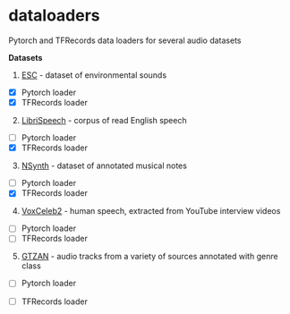 # dataloaders
Pytorch and TFRecords data loaders for  several audio datasets

**Datasets**
1. [ESC](https://github.com/karoldvl/ESC-50) - dataset of environmental sounds
  - [x] Pytorch loader
  - [x] TFRecords loader
2. [LibriSpeech](http://www.openslr.org/12/) - corpus of read English speech
  - [ ] Pytorch loader
  - [x] TFRecords loader
3. [NSynth](https://magenta.tensorflow.org/datasets/nsynth) - dataset of annotated musical notes
  - [ ] Pytorch loader
  - [x] TFRecords loader
4. [VoxCeleb2](http://www.robots.ox.ac.uk/~vgg/data/voxceleb/) - human speech, extracted from YouTube interview videos
  - [ ] Pytorch loader
  - [ ] TFRecords loader
5. [GTZAN](http://marsyasweb.appspot.com/download/data_sets/) - audio tracks from a variety of sources annotated with genre class
  - [ ] Pytorch loader
  - [ ] TFRecords loader

  

